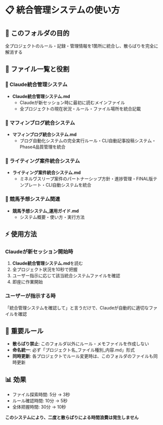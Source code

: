 # 📋 統合管理システムの使い方

## 🎯 このフォルダの目的
全プロジェクトのルール・記録・管理情報を1箇所に統合し、散らばりを完全に解消する

## 📁 ファイル一覧と役割

### 🧠 Claude統合管理システム
- **Claude統合管理システム.md** 
  - Claudeが新セッション時に最初に読むメインファイル
  - 全プロジェクトの現在状況・ルール・ファイル場所を統合記載

### 🚀 マフィンブログ統合システム
- **マフィンブログ統合システム.md**
  - ブログ自動化システムの完全実行ルール・CLI自動記事投稿システム・Phase4品質管理を統合

### 💼 ライティング案件統合システム
- **ライティング案件統合システム.md**
  - ミネルヴスリープ案件のパートナーシップ方針・進捗管理・FINAL版テンプレート・CLI自動システムを統合

### 🏇 競馬予想システム関連
- **競馬予想システム_運用ガイド.md**
  - システム概要・使い方・実行方法

## ⚡ 使用方法

### Claudeが新セッション開始時
1. **Claude統合管理システム.md**を読む
2. 全プロジェクト状況を10秒で把握
3. ユーザー指示に応じて該当統合システムファイルを確認
4. 即座に作業開始

### ユーザーが指示する時
「統合管理システムを確認して」と言うだけで、Claudeが自動的に適切なファイルを確認

## 🚨 重要ルール
- **散らばり禁止**: このフォルダ以外にルール・メモファイルを作成しない
- **命名統一**: 必ず「プロジェクト名_ファイル種別_内容.md」形式
- **同時更新**: 各プロジェクトでルール変更時は、このフォルダのファイルも同時更新

## 📊 効果
- ファイル探索時間: 5分 → 3秒
- ルール確認時間: 10分 → 5秒  
- 全体把握時間: 30分 → 10秒

**このシステムにより、二度と散らばりによる時間浪費は発生しません**